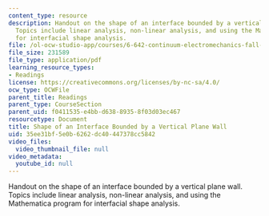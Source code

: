 ```yaml
---
content_type: resource
description: Handout on the shape of an interface bounded by a vertical plane wall.
  Topics include linear analysis, non-linear analysis, and using the Mathematica program
  for interfacial shape analysis.
file: /ol-ocw-studio-app/courses/6-642-continuum-electromechanics-fall-2008/35ee31bf5e0b6262dc40447378cc5842_vertical_wall.pdf
file_size: 231589
file_type: application/pdf
learning_resource_types:
- Readings
license: https://creativecommons.org/licenses/by-nc-sa/4.0/
ocw_type: OCWFile
parent_title: Readings
parent_type: CourseSection
parent_uid: f0411535-e4bb-d638-8935-8f03d03ec467
resourcetype: Document
title: Shape of an Interface Bounded by a Vertical Plane Wall
uid: 35ee31bf-5e0b-6262-dc40-447378cc5842
video_files:
  video_thumbnail_file: null
video_metadata:
  youtube_id: null
---
```

Handout on the shape of an interface bounded by a vertical plane wall. Topics include linear analysis, non-linear analysis, and using the Mathematica program for interfacial shape analysis.
